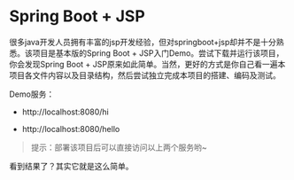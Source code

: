 # Spring Boot + JSP
很多java开发人员拥有丰富的jsp开发经验，但对springboot+jsp却并不是十分熟悉。该项目是基本版的Spring Boot + JSP入门Demo。尝试下载并运行该项目，你会发现Spring Boot + JSP原来如此简单。当然，更好的方式是你自己看一遍本项目各文件内容以及目录结构，然后尝试独立完成本项目的搭建、编码及测试。

Demo服务：

+ http://localhost:8080/hi

+ http://localhost:8080/hello

> 提示：部署该项目后可以直接访问以上两个服务哟~

看到结果了？其实它就是这么简单。
